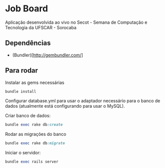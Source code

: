 # Job Board #

Aplicação desenvolvida ao vivo no Secot - Semana de Computação e Tecnologia da UFSCAR - Sorocaba

## Dependências ##

* (Bundler)[http://gembundler.com/]

## Para rodar ##

Instalar as gems necessárias

```ruby
bundle install
```
Configurar database.yml para usar o adaptador necessário para o banco de dados (atualmente está configurando para usar o MySQL). 

Criar banco de dados:

```ruby
bundle exec rake db:create
```

Rodar as migrações do banco

```ruby
bundle exec rake db:migrate
```

Iniciar o servidor:

```ruby
bundle exec rails server
```